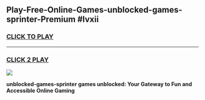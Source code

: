 
## Play-Free-Online-Games-unblocked-games-sprinter-Premium #lvxii
<h3>
<a href="https://premium.freeplayer.one?title=unblocked-games-sprinter&ref=8M">CLICK TO PLAY</a></h3>
<hr>

<h3>
<a href="https://premium.freeplayer.one?title=unblocked-games-sprinter&ref=8M">CLICK 2 PLAY</a>
  
</h3>

<a href="https://premium.freeplayer.one?title=unblocked-games-sprinter&ref=8M"><img src="https://clearcache.store/games.png"></a>


**unblocked-games-sprinter games unblocked: Your Gateway to Fun and Accessible Online Gaming**
